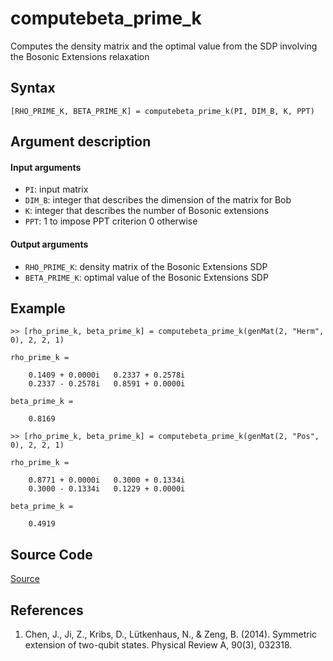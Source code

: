 # computebeta_prime_k
Computes the density matrix and the optimal value from the SDP involving the Bosonic Extensions relaxation

## Syntax
``[RHO_PRIME_K, BETA_PRIME_K] = computebeta_prime_k(PI, DIM_B, K, PPT)``

## Argument description
#### Input arguments
- ``PI``: input matrix
- ``DIM_B``: integer that describes the dimension of the matrix for Bob
- ``K``: integer that describes the number of Bosonic extensions
- ``PPT``: 1 to impose PPT criterion
           0 otherwise

#### Output arguments
- ``RHO_PRIME_K``: density matrix of the Bosonic Extensions SDP
- ``BETA_PRIME_K``: optimal value of the Bosonic Extensions SDP

## Example
    >> [rho_prime_k, beta_prime_k] = computebeta_prime_k(genMat(2, "Herm", 0), 2, 2, 1)

    rho_prime_k =

        0.1409 + 0.0000i   0.2337 + 0.2578i
        0.2337 - 0.2578i   0.8591 + 0.0000i

    beta_prime_k =

        0.8169

    >> [rho_prime_k, beta_prime_k] = computebeta_prime_k(genMat(2, "Pos", 0), 2, 2, 1)

    rho_prime_k =

        0.8771 + 0.0000i   0.3000 + 0.1334i
        0.3000 - 0.1334i   0.1229 + 0.0000i

    beta_prime_k =

        0.4919

## Source Code
[Source](https://github.com/ankith-mohan/SEP/blob/main/helpers/computebeta_prime_k.m)

## References
1. Chen, J., Ji, Z., Kribs, D., Lütkenhaus, N., & Zeng, B. (2014). Symmetric extension of two-qubit states. Physical Review A, 90(3), 032318.